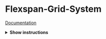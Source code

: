 # Flexspan-Grid-System

[Documentation](https://brockenstein.github.io/Flexspan-Grid-System/)


<details><summary><b>Show instructions</b></summary>

1. Testing

    ```
        @import "_flexbox-grid-mixins", "_flexbox-grid-classes";
    ```

</details>

